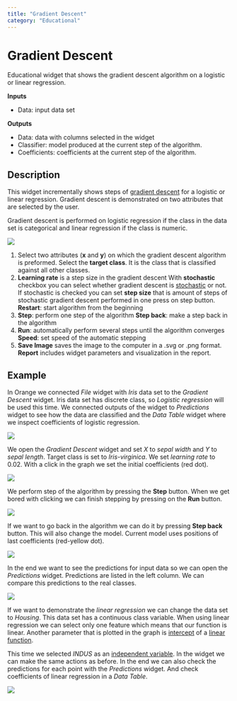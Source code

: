 ```yaml
---
title: "Gradient Descent"
category: "Educational"
---
```

Gradient Descent
================

Educational widget that shows the gradient descent algorithm on a logistic or linear regression.

**Inputs**

- Data: input data set

**Outputs**

- Data: data with columns selected in the widget
- Classifier: model produced at the current step of the algorithm.
- Coefficients: coefficients at the current step of the algorithm.

Description
-----------

This widget incrementally shows steps of [gradient descent](https://en.wikipedia.org/wiki/Gradient_descent) for a logistic or linear regression. Gradient descent is demonstrated on two attributes that are selected by the user.

Gradient descent is performed on logistic regression if the class in the data set is categorical and linear regression if the class is numeric.

![](/widget-catalog/educational/images/gradient-descent-stamped.png)

1. Select two attributes (**x** and **y**) on which the gradient descent algorithm is preformed. Select the **target class**. It is the class that is classified against all other classes.
2. **Learning rate** is a step size in the gradient descent
   With **stochastic** checkbox you can select whether gradient descent is [stochastic](https://en.wikipedia.org/wiki/Stochastic_gradient_descent) or not.
   If stochastic is checked you can set **step size** that is amount of steps of stochastic gradient descent performed in one press on step button.
   **Restart**: start algorithm from the beginning
3. **Step**: perform one step of the algorithm
   **Step back**: make a step back in the algorithm
4. **Run**: automatically perform several steps until the algorithm converges
   **Speed**: set speed of the automatic stepping
5. **Save Image** saves the image to the computer in a .svg or .png
   format.
   **Report** includes widget parameters and visualization in the report.

Example
-------

In Orange we connected *File* widget with *Iris* data set to the *Gradient Descent* widget. Iris data set has discrete class, so *Logistic regression* will be used this time. We connected outputs of the widget to *Predictions* widget to see how the data are classified and the *Data Table* widget where
we inspect coefficients of logistic regression.

![](/widget-catalog/educational/images/gradient-descent-flow.png)

We open the *Gradient Descent* widget and set *X* to *sepal width* and *Y* to *sepal length*. Target class is set to *Iris-virginica*. We set *learning rate* to 0.02. With a click in the graph we set the initial coefficients (red dot).

![](/widget-catalog/educational/images/gradient-descent1.png)

We perform step of the algorithm by pressing the **Step** button. When we get bored with clicking we can finish stepping by pressing on the **Run** button.

![](/widget-catalog/educational/images/gradient-descent2.png)

If we want to go back in the algorithm we can do it by pressing **Step back** button. This will also change the model. Current model uses positions of last coefficients (red-yellow dot).

![](/widget-catalog/educational/images/gradient-descent3.png)

In the end we want to see the predictions for input data so we can open the *Predictions* widget. Predictions are listed in the left column. We can compare this predictions to the real classes.

![](/widget-catalog/educational/images/gradient-descent4.png)

If we want to demonstrate the *linear regression* we can change the data set to *Housing*. This data set has a continuous class variable. When using linear regression we can select only one feature which means that our function is linear. Another parameter that is plotted in the graph is [intercept](https://en.wikipedia.org/wiki/Y-intercept) of a [linear function](https://en.wikipedia.org/wiki/Linear_function).

This time we selected *INDUS* as an [independent variable](https://en.wikipedia.org/wiki/Dependent_and_independent_variables). In the widget we can make the same actions as before. In the end we can also check the predictions for each point with the *Predictions* widget. And check coefficients of linear regression in a *Data Table*.

![](/widget-catalog/educational/images/gradient-descent-housing.png)
